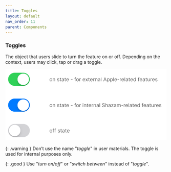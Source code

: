 ```yaml
---
title: Toggles
layout: default
nav_order: 11
parent: Components
---
```


### Toggles

The object that users slide to turn the feature on or off.
Depending on the context, users may click, tap or drag a toggle.

![Toggles explanation](./links/Toggles.PNG)

{: .warning }
Don’t use the name "*toggle*" in user materials. The toggle is used for internal purposes only.

{: .good }
Use "*turn on/off*" or "*switch between*" instead of "*toggle*".